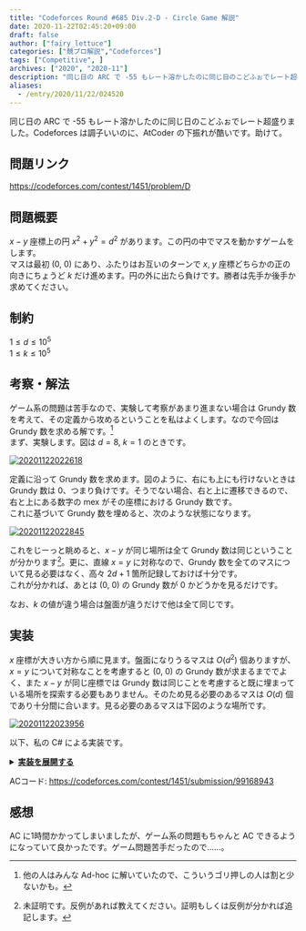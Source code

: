 ```yaml
---
title: "Codeforces Round #685 Div.2-D - Circle Game 解説"
date: 2020-11-22T02:45:20+09:00
draft: false
author: ["fairy_lettuce"]
categories: ["競プロ解説","Codeforces"]
tags: ["Competitive", ]
archives: ["2020", "2020-11"]
description: "同じ日の ARC で -55 もレート溶かしたのに同じ日のこどふぉでレート超盛りました。Codeforces は調子いいのに、AtCoder の下振れが酷いです。助けて。 問題リンク https://codeforces.com/contest/1451/problem/D 問題…"
aliases:
  - /entry/2020/11/22/024520
---
```


同じ日の ARC で -55 もレート溶かしたのに同じ日のこどふぉでレート超盛りました。Codeforces は調子いいのに、AtCoder の下振れが酷いです。助けて。

## 問題リンク

https://codeforces.com/contest/1451/problem/D

## 問題概要
$x-y$ 座標上の円 $x^{2}+y^{2}=d^{2}$ があります。この円の中でマスを動かすゲームをします。  
マスは最初 $(0,\ 0)$ にあり、ふたりはお互いのターンで $x,\ y$ 座標どちらかの正の向きにちょうど $k$ だけ進めます。円の外に出たら負けです。勝者は先手か後手か求めてください。

## 制約
$1\le d \le 10^{5}$  
$1\le k \le 10^{5}$

<!--more-->

## 考察・解法
ゲーム系の問題は苦手なので、実験して考察があまり進まない場合は Grundy 数を考えて、その定義から攻めるということを私はよくします。なので今回は Grundy 数を求める解です。[^1]  
まず、実験します。図は $d=8,\ k=1$ のときです。


<a href="https://f.hatena.ne.jp/fairy_lettuce/20201122022618">
  <img src="https://cdn-ak.f.st-hatena.com/images/fotolife/f/fairy_lettuce/20201122/20201122022618.png" alt="20201122022618">
</a>


定義に沿って Grundy 数を求めます。図のように、右にも上にも行けないときは Grundy 数は $0$、つまり負けです。そうでない場合、右と上に遷移できるので、右と上にある数字の $\mathrm{mex}$ がその座標における Grundy 数です。  
これに基づいて Grundy 数を埋めると、次のような状態になります。


<a href="https://f.hatena.ne.jp/fairy_lettuce/20201122022845">
  <img src="https://cdn-ak.f.st-hatena.com/images/fotolife/f/fairy_lettuce/20201122/20201122022845.png" alt="20201122022845">
</a>


これをじーっと眺めると、$x-y$ が同じ場所は全て Grundy 数は同じということが分かります[^2]。更に、直線 $x=y$ に対称なので、Grundy 数を全てのマスについて見る必要はなく、高々 $2d+1$ 箇所記録しておけば十分です。  
これが分かれば、あとは $(0,\ 0)$ の Grundy 数が $0$ かどうかを見るだけです。  

なお、$k$ の値が違う場合は盤面が違うだけで他は全て同じです。

## 実装
$x$ 座標が大きい方から順に見ます。盤面になりうるマスは $O(d^{2})$ 個ありますが、$x=y$ について対称なことを考慮すると $(0,\ 0)$ の Grundy 数が求まるまででよく、また $x-y$ が同じ座標では Grundy 数は同じことを考慮すると既に埋まっている場所を探索する必要もありません。そのため見る必要のあるマスは $O(d)$ 個であり十分間に合います。見る必要のあるマスは下図のような場所です。


<a href="https://f.hatena.ne.jp/fairy_lettuce/20201122023956">
  <img src="https://cdn-ak.f.st-hatena.com/images/fotolife/f/fairy_lettuce/20201122/20201122023956.png" alt="20201122023956">
</a>


以下、私の C# による実装です。

<details><summary><u><b>実装を展開する</b></u></summary>

```cs
public static void Solve(Scanner cin)
{
	int _t = cin.ReadInt();
	for (int _i = 0; _i < _t; _i++)
	{
		var (d, k) = cin.ReadValue<int, int>();

		var grundy = Enumerable.Repeat(-1, 2 * d + 1 + k).ToArray();
		for (long i = d / k * k; (i + k) * (i + k) * 2 >= (long)d * d; i -= k)
		{
			long ok = 0;
			long ng = 1000000000;
			while (ng - ok > 1)
			{
				var mid = ok + (ng - ok) / 2;
				if (i * i + mid * mid <= (long)d * d) ok = mid;
				else ng = mid;
			}

			for (long p = ok / k * k; p >= 0; p -= k)
			{
				if (p == ok / k * k)
				{
					grundy[i - p + d] = 0;
					continue;
				}
				if (grundy[i - p + d] != -1) break;
				else
				{
					if (grundy[i - p + k + d] == -1)
					{
						grundy[i - p + d] = Math.Max(0, 1 - grundy[i - p - k + d]);
					}
					else grundy[i - p + d] = Mex(grundy[i - p + k + d], grundy[i - p - k + d]);
				}
			}
		}

		Console.WriteLine(Judge(grundy[d] == 1));
	}
}

public static int Mex(int a, int b)
{
	if (a == b)
	{
		if (a == 0) return 1;
		else return 0;
	}
	return 3 - a - b;
}

public static string Judge(bool pred) => pred ? "Ashish" : "Utkarsh";
```

</details>

ACコード: https://codeforces.com/contest/1451/submission/99168943  

## 感想
AC に1時間かかってしまいましたが、ゲーム系の問題もちゃんと AC できるようになっていて良かったです。ゲーム問題苦手だったので……。

[^1]: 他の人はみんな Ad-hoc に解いていたので、こういうゴリ押しの人は割と少ないかも。
[^2]: 未証明です。反例があれば教えてください。証明もしくは反例が分かれば追記します。